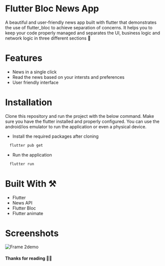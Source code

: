 
# Flutter Bloc News App

A beautiful and user-friendly news app built with flutter that demonstrates the use of flutter_bloc to achieve separation of concerns. It helps you to keep your code properly managed and separates the UI, business logic and network logic in three different sections 🙂

# Features

- News in a single click 
- Read the news based on your intersts and preferences 
- User friendly interface 


# Installation

Clone this repository and run the project with the below command. Make sure you have the flutter installed and properly configured. You can use the android/ios emulator to run the application or even a physical device.


- Install the required packages after cloning 

```bash
  flutter pub get
```

- Run the application
```bash
  flutter run 
```
    
# Built With ⚒️
- Flutter 
- News API
- Flutter Bloc
- Flutter animate 


# Screenshots
![Frame 2demo](https://github.com/sahil-gpm/flutter_bloc_news_app/assets/142314251/774b3649-39ff-4139-8ead-6004a518d210)


#### Thanks for reading 🎉😊
